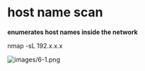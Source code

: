    

# host name scan

  

**enumerates host names inside the network**

nmap -sL 192.x.x.x

![images/6-1.png](6-1.png)